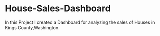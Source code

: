 # House-Sales-Dashboard

In this Project I created a Dashboard for analyzing the sales of Houses in Kings County,Washington.
